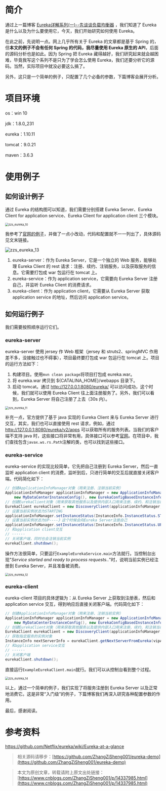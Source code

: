 # 简介

通过上一篇博客 [Eureka详解系列(一)--先谈谈负载均衡器](https://www.cnblogs.com/ZhangZiSheng001/p/14313051.html) ，我们知道了 Eureka 是什么以及为什么要使用它，今天，我们开始研究如何使用 Eureka。

在此之前，先说明一点。网上几乎所有关于 Eureka 的文章都是基于 Spring 的，但**本文的例子不会有任何 Spring 的代码，我尽量使用 Eureka 原生的 API**，后面的源码分析也是如此。因为 Spring 把 Eureka 藏得越好，我们研究起来就会越困难，毕竟我写这个系列不是只为了学会怎么使用 Eureka，我们还要分析它的源码。当然，实际项目中就没必要这么搞了。

另外，这只是一个简单的例子，只配置了几个必备的参数，下篇博客会展开分析。

# 项目环境

os：win 10

jdk：1.8.0_231

eureka：1.10.11

tomcat：9.0.21

maven：3.6.3

# 使用例子

## 如何设计例子

通过 Eureka 的结构图可以知道，我们需要分别搭建 Eureka Server、Eureka Client for application service、Eureka Client for application client 三个模块。

<img src="https://img2020.cnblogs.com/blog/1731892/202101/1731892-20210128090308705-1562847497.png" alt="zzs_eureka_10" style="zoom:67%;" />

我参考了[官网的例子](https://github.com/Netflix/eureka/tree/master/eureka-examples)，并做了一点小改动，代码和配置就不一一列出了，具体源码见文末链接。

![zzs_eureka_13](https://img2020.cnblogs.com/blog/1731892/202101/1731892-20210128090350396-141344343.png)

1. eureka-server：作为 Eureka Server，它是一个独立的 Web 服务，能够处理 Eureka Client 的 rest 请求：注册、续约、注销服务，以及获取服务的信息。它需要打包成 war 包运行在 tomcat 上。
2. eureka-service：作为 application service，它需要向 Eureka Server 注册自己，并监听 Eureka Client 的消费请求。
3. eureka-client：作为 application client，它需要从 Eureka Server 获取 application service 的地址，然后访问 application service。

## 如何运行例子

我们需要按照顺序运行它们。

### eureka-server

eureka-server 使用 jersey 作 Web 框架（jersey 和 struts2、springMVC 作用差不多，没接触过也不碍事），项目最终要打包成 war 包运行在 tomcat 上。项目的运行方法如下：

1. 构建项目。使用`mvn clean package`将项目打包成 eureka.war。
2. 将 eureka.war 拷贝到 ${CATALINA_HOME}/webapps 目录下。
3. 启动 tomcat。通过 http://127.0.0.1:8080/eureka/ 可以访问成功，这个时候，我们就可以使用 Eureka Client 往上面注册服务了。另外，我们可以看到，Eureka Server 将自己注册了上去（30s 内）。

<img src="https://img2020.cnblogs.com/blog/1731892/202101/1731892-20210128090413344-624331497.png" alt="zzs_eureka_11" style="zoom:67%;" />

补充一点，官方提供了基于 java 实现的 Eureka Client 来与 Eureka Server 进行交互，其实，我们也可以直接使用 rest 请求，例如，通过 http://127.0.0.1:8080/eureka/v2/apps 可以获取所有的服务列表。当我们的客户端不支持 java 时，这些接口将非常有用，具体接口可以参考[官网](https://github.com/Netflix/eureka/wiki/Eureka-REST-operations)。在项目中，我们查找包含`javax.ws.rs.Path`注解的类，也可以找到这些接口。

### eureka-service

eureka-service 的实现比较简单，它先把自己注册到 Eureka Server，然后一直监听 application client 的消费，监听到后，只进行简单的交互后就直接关闭客户端。代码简化如下：

```java
// 创建ApplicationInfoManager对象（用来注册、注销当前实例）
ApplicationInfoManager applicationInfoManager = new ApplicationInfoManager(
    new MyDataCenterInstanceConfig(), new EurekaConfigBasedInstanceInfoProvider(instanceConfig).get());
// 创建EurekaClient对象（用来获取其他服务以及提供内部入口用来注册、续约、和注销当前实例）
EurekaClient eurekaClient = new DiscoveryClient(applicationInfoManager, new DefaultEurekaClientConfig());
// 设置当前实例状态为STARTING
applicationInfoManager.setInstanceStatus(InstanceInfo.InstanceStatus.STARTING);
// 设置当前实例状态为UP----》这个时候会向Eureka Server注册自己
applicationInfoManager.setInstanceStatus(InstanceInfo.InstanceStatus.UP);
// 和application client交互
// ······
// 关闭客户端，同时也会注销当前实例
eurekaClient.shutdown();
```

操作方法很简单，只要运行`ExampleEurekaService.main`方法就行。当控制台出现"_Service started and ready to process requests.._"时，说明当前实例已经注册到 Eureka Server，并且准备被消费。

<img src="https://img2020.cnblogs.com/blog/1731892/202101/1731892-20210128090432088-306251751.png" alt="zzs_eureka_12" style="zoom:67%;" />

### eureka-client

eureka-client 项目的具体逻辑为：从 Eureka Server 上获取到注册表，然后和 application service 交互，得到响应后直接关闭客户端。代码简化如下：

```java
// 创建ApplicationInfoManager对象（用来注册、注销当前实例）
ApplicationInfoManager applicationInfoManager = new ApplicationInfoManager(
    new MyDataCenterInstanceConfig(), new EurekaConfigBasedInstanceInfoProvider(instanceConfig).get());
// 创建EurekaClient对象（用来获取其他服务以及提供内部入口用来注册、续约、和注销当前实例）
EurekaClient eurekaClient = new DiscoveryClient(applicationInfoManager, new DefaultEurekaClientConfig());
// 获取指定服务的实例对象
InstanceInfo nextServerInfo = eurekaClient.getNextServerFromEureka(vipAddress, false);
// 和application service交互
// ······
// 关闭客户端
eurekaClient.shutdown();
```

直接运行`ExampleEurekaClient.main`就行。我们可以从控制台看到整个过程。

<img src="https://img2020.cnblogs.com/blog/1731892/202101/1731892-20210128090450915-700687721.png" alt="zzs_eureka_14" style="zoom:67%;" />

以上，通过一个简单的例子，我们实现了将服务注册到 Eureka Server 以及正常地消费它。这是非常“入门级”的例子，下篇博客我们再深入研究各种配置参数的作用。

最后，感谢阅读。

# 参考资料

https://github.com/Netflix/eureka/wiki/Eureka-at-a-glance

> 相关源码请移步：[https://github.com/ZhangZiSheng001/eureka-demo](https://github.com/ZhangZiSheng001/eureka-demo)

>本文为原创文章，转载请附上原文出处链接：[https://www.cnblogs.com/ZhangZiSheng001/p/14337985.html](https://www.cnblogs.com/ZhangZiSheng001/p/14337985.html) 
